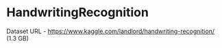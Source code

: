 # HandwritingRecognition

Dataset URL - https://www.kaggle.com/landlord/handwriting-recognition/ (1.3 GB)
